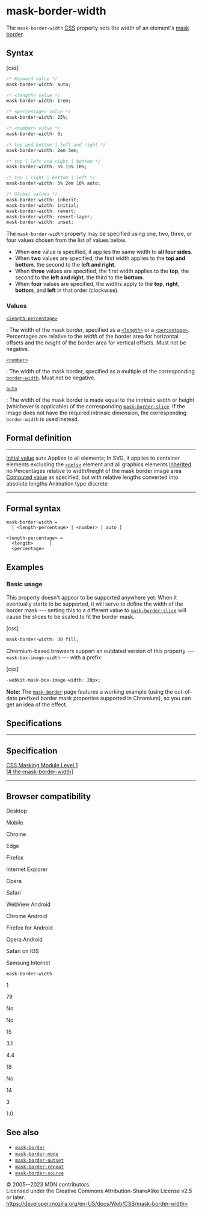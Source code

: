 mask-border-width
=================

The `mask-border-width`
[CSS](https://developer.mozilla.org/en-US/docs/Web/CSS) property sets
the width of an element\'s [mask border](mask-border.md).

Syntax
------

[css]

```css
/* Keyword value */
mask-border-width: auto;

/* <length> value */
mask-border-width: 1rem;

/* <percentage> value */
mask-border-width: 25%;

/* <number> value */
mask-border-width: 3;

/* top and bottom | left and right */
mask-border-width: 2em 3em;

/* top | left and right | bottom */
mask-border-width: 5% 15% 10%;

/* top | right | bottom | left */
mask-border-width: 5% 2em 10% auto;

/* Global values */
mask-border-width: inherit;
mask-border-width: initial;
mask-border-width: revert;
mask-border-width: revert-layer;
mask-border-width: unset;
```

The `mask-border-width` property may be specified using one, two, three,
or four values chosen from the list of values below.

- When **one** value is specified, it applies the same width to **all
    four sides**.
- When **two** values are specified, the first width applies to the
    **top and bottom**, the second to the **left and right**.
- When **three** values are specified, the first width applies to the
    **top**, the second to the **left and right**, the third to the
    **bottom**.
- When **four** values are specified, the widths apply to the **top**,
    **right**, **bottom**, and **left** in that order (clockwise).

### Values

[`<length-percentage>`](#length-percentage)

:   The width of the mask border, specified as a [`<length>`](length.md) or
    a [`<percentage>`](percentage.md). Percentages are relative to the
    *width* of the border area for horizontal offsets and the *height*
    of the border area for vertical offsets. Must not be negative.

[`<number>`](#number)

:   The width of the mask border, specified as a multiple of the
    corresponding [`border-width`](border-width.md). Must not be negative.

[`auto`](#auto)

:   The width of the mask border is made equal to the intrinsic width or
    height (whichever is applicable) of the corresponding
    [`mask-border-slice`](mask-border-slice.md). If the image does not have
    the required intrinsic dimension, the corresponding `border-width`
    is used instead.

Formal definition
-----------------

  ---------------------------------- ----------------------------------------------------------------------------------------------------------------------------------------------------------------------------------
  [Initial value](initial_value.md)     `auto`
  Applies to                         all elements; In SVG, it applies to container elements excluding the [`<defs>`](https://developer.mozilla.org/en-US/docs/Web/SVG/Element/defs) element and all graphics elements
  [Inherited](inheritance.md)           no
  Percentages                        relative to width/height of the mask border image area
  [Computed value](computed_value.md)   as specified, but with relative lengths converted into absolute lengths
  Animation type                     discrete
  ---------------------------------- ----------------------------------------------------------------------------------------------------------------------------------------------------------------------------------

Formal syntax
-------------

```
mask-border-width = 
  [ <length-percentage> | <number> | auto ]  

<length-percentage> = 
  <length>      |
  <percentage>  
```

Examples
--------

### Basic usage

This property doesn\'t appear to be supported anywhere yet. When it
eventually starts to be supported, it will serve to define the width of
the border mask --- setting this to a different value to
[`mask-border-slice`](mask-border-slice.md) will cause the slices to be
scaled to fit the border mask.

[css]

```css
mask-border-width: 30 fill;
```

Chromium-based browsers support an outdated version of this property ---
`mask-box-image-width` --- with a prefix:

[css]

```css
-webkit-mask-box-image-width: 20px;
```

**Note:** The [`mask-border`](mask-border.md) page features a working
example (using the out-of-date prefixed border mask properties supported
in Chromium), so you can get an idea of the effect.

Specifications
--------------

  ---------------------------------------------------------------------------------------------

Specification
  ---------------------------------------------------------------------------------------------

  [CSS Masking Module Level 1\
  [\#
  the-mask-border-width]](https://drafts.fxtf.org/css-masking/#the-mask-border-width)

  ---------------------------------------------------------------------------------------------

Browser compatibility
---------------------

Desktop

Mobile

Chrome

Edge

Firefox

Internet Explorer

Opera

Safari

WebView Android

Chrome Android

Firefox for Android

Opera Android

Safari on IOS

Samsung Internet

`mask-border-width`

1

79

No

No

15

3.1

4.4

18

No

14

3

1.0

See also
--------

- [`mask-border`](mask-border.md)
- [`mask-border-mode`](mask-border-mode.md)
- [`mask-border-outset`](mask-border-outset.md)
- [`mask-border-repeat`](mask-border-repeat.md)
- [`mask-border-source`](mask-border-source.md)

© 2005--2023 MDN contributors.\
Licensed under the Creative Commons Attribution-ShareAlike License v2.5
or later.\
https://developer.mozilla.org/en-US/docs/Web/CSS/mask-border-width>
